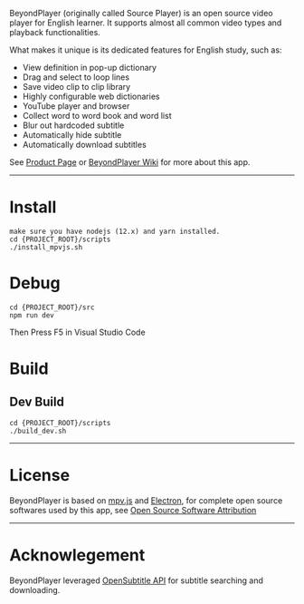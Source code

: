 BeyondPlayer (originally called Source Player) is an open source video player for English learner. It supports almost all common video types and playback functionalities.

What makes it unique is its dedicated features for English study, such as:

-   View definition in pop-up dictionary
-   Drag and select to loop lines
-   Save video clip to clip library
-   Highly configurable web dictionaries
-   YouTube player and browser
-   Collect word to word book and word list
-   Blur out hardcoded subtitle
-   Automatically hide subtitle
-   Automatically download subtitles

See [Product Page](https://circleapps.co/) or [BeyondPlayer Wiki](https://github.com/circleapps/beyondplayer/wiki) for more about this app.

---

# Install

```
make sure you have nodejs (12.x) and yarn installed.
cd {PROJECT_ROOT}/scripts
./install_mpvjs.sh
```

# Debug

```
cd {PROJECT_ROOT}/src
npm run dev
```

Then Press F5 in Visual Studio Code

# Build

## Dev Build

```
cd {PROJECT_ROOT}/scripts
./build_dev.sh
```

---

# License

BeyondPlayer is based on [mpv.js](https://github.com/Kagami/mpv.js/) and [Electron](https://electronjs.org/), for complete open source softwares used by this app, see
[Open Source Software Attribution](https://github.com/circleapps/sourceplayer/wiki/Open-Source-Software-Attribution)

---

# Acknowlegement

BeyondPlayer leveraged [OpenSubtitle API](https://opensubtitles.org) for subtitle searching and downloading.
